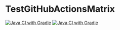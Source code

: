 # TestGitHubActionsMatrix
[![Java CI with Gradle](https://github.com/GrkRise/TestGitHubActionsMatrix/actions/workflows/gradle.yml/badge.svg)](https://github.com/GrkRise/TestGitHubActionsMatrix/actions/workflows/gradle.yml)
[![Java CI with Gradle](https://github.com/GrkRise/TestGitHubActionsMatrix/actions/workflows/gradle.yml/badge.svg?event=workflow_run)](https://github.com/GrkRise/TestGitHubActionsMatrix/actions/workflows/gradle.yml)
